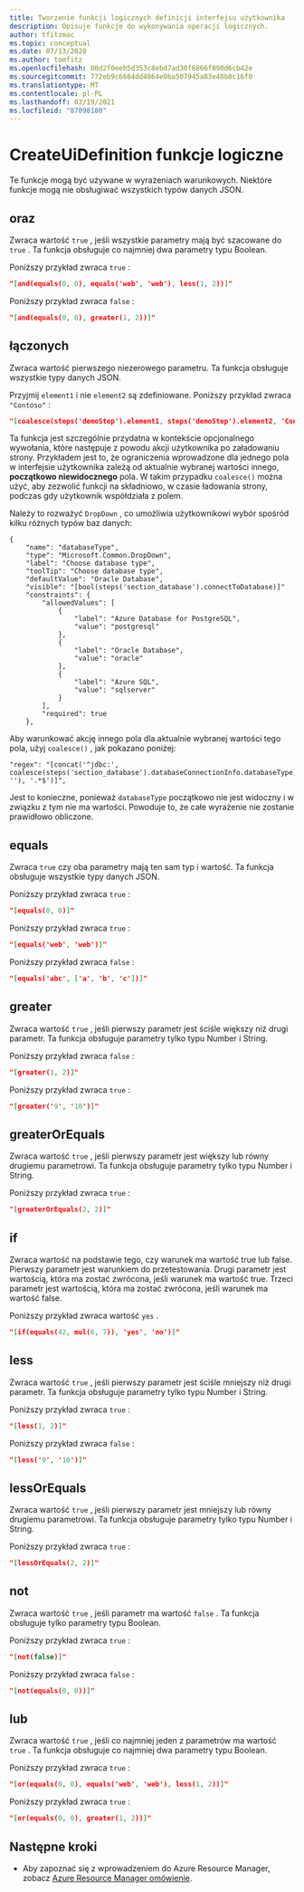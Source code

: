 ```yaml
---
title: Tworzenie funkcji logicznych definicji interfejsu użytkownika
description: Opisuje funkcje do wykonywania operacji logicznych.
author: tfitzmac
ms.topic: conceptual
ms.date: 07/13/2020
ms.author: tomfitz
ms.openlocfilehash: 00d2f0eeb5d353c8ebd7ad30f6866f890d6cb42e
ms.sourcegitcommit: 772eb9c6684dd4864e0ba507945a83e48b8c16f0
ms.translationtype: MT
ms.contentlocale: pl-PL
ms.lasthandoff: 03/19/2021
ms.locfileid: "87098180"
---
```

# <a name="createuidefinition-logical-functions"></a>CreateUiDefinition funkcje logiczne

Te funkcje mogą być używane w wyrażeniach warunkowych. Niektóre funkcje mogą nie obsługiwać wszystkich typów danych JSON.

## <a name="and"></a>oraz

Zwraca wartość `true` , jeśli wszystkie parametry mają być szacowane do `true` . Ta funkcja obsługuje co najmniej dwa parametry typu Boolean.

Poniższy przykład zwraca `true` :

```json
"[and(equals(0, 0), equals('web', 'web'), less(1, 2))]"
```

Poniższy przykład zwraca `false` :

```json
"[and(equals(0, 0), greater(1, 2))]"
```

## <a name="coalesce"></a>łączonych

Zwraca wartość pierwszego niezerowego parametru. Ta funkcja obsługuje wszystkie typy danych JSON.

Przyjmij `element1` i nie `element2` są zdefiniowane. Poniższy przykład zwraca `"Contoso"` :

```json
"[coalesce(steps('demoStep').element1, steps('demoStep').element2, 'Contoso')]"
```

Ta funkcja jest szczególnie przydatna w kontekście opcjonalnego wywołania, które następuje z powodu akcji użytkownika po załadowaniu strony. Przykładem jest to, że ograniczenia wprowadzone dla jednego pola w interfejsie użytkownika zależą od aktualnie wybranej wartości innego, **początkowo niewidocznego** pola. W takim przypadku `coalesce()` można użyć, aby zezwolić funkcji na składniowo, w czasie ładowania strony, podczas gdy użytkownik współdziała z polem.

Należy to rozważyć `DropDown` , co umożliwia użytkownikowi wybór spośród kilku różnych typów baz danych:

```
{
    "name": "databaseType",
    "type": "Microsoft.Common.DropDown",
    "label": "Choose database type",
    "toolTip": "Choose database type",
    "defaultValue": "Oracle Database",
    "visible": "[bool(steps('section_database').connectToDatabase)]"
    "constraints": {
        "allowedValues": [
            {
                "label": "Azure Database for PostgreSQL",
                "value": "postgresql"
            },
            {
                "label": "Oracle Database",
                "value": "oracle"
            },
            {
                "label": "Azure SQL",
                "value": "sqlserver"
            }
        ],
        "required": true
    },
```

Aby warunkować akcję innego pola dla aktualnie wybranej wartości tego pola, użyj `coalesce()` , jak pokazano poniżej:

```
"regex": "[concat('^jdbc:', coalesce(steps('section_database').databaseConnectionInfo.databaseType, ''), '.*$')]",
```

Jest to konieczne, ponieważ `databaseType` początkowo nie jest widoczny i w związku z tym nie ma wartości. Powoduje to, że całe wyrażenie nie zostanie prawidłowo obliczone.

## <a name="equals"></a>equals

Zwraca `true` czy oba parametry mają ten sam typ i wartość. Ta funkcja obsługuje wszystkie typy danych JSON.

Poniższy przykład zwraca `true` :

```json
"[equals(0, 0)]"
```

Poniższy przykład zwraca `true` :

```json
"[equals('web', 'web')]"
```

Poniższy przykład zwraca `false` :

```json
"[equals('abc', ['a', 'b', 'c'])]"
```

## <a name="greater"></a>greater

Zwraca wartość `true` , jeśli pierwszy parametr jest ściśle większy niż drugi parametr. Ta funkcja obsługuje parametry tylko typu Number i String.

Poniższy przykład zwraca `false` :

```json
"[greater(1, 2)]"
```

Poniższy przykład zwraca `true` :

```json
"[greater('9', '10')]"
```

## <a name="greaterorequals"></a>greaterOrEquals

Zwraca wartość `true` , jeśli pierwszy parametr jest większy lub równy drugiemu parametrowi. Ta funkcja obsługuje parametry tylko typu Number i String.

Poniższy przykład zwraca `true` :

```json
"[greaterOrEquals(2, 2)]"
```

## <a name="if"></a>if

Zwraca wartość na podstawie tego, czy warunek ma wartość true lub false. Pierwszy parametr jest warunkiem do przetestowania. Drugi parametr jest wartością, która ma zostać zwrócona, jeśli warunek ma wartość true. Trzeci parametr jest wartością, która ma zostać zwrócona, jeśli warunek ma wartość false.

Poniższy przykład zwraca wartość `yes` .

```json
"[if(equals(42, mul(6, 7)), 'yes', 'no')]"
```

## <a name="less"></a>less

Zwraca wartość `true` , jeśli pierwszy parametr jest ściśle mniejszy niż drugi parametr. Ta funkcja obsługuje parametry tylko typu Number i String.

Poniższy przykład zwraca `true` :

```json
"[less(1, 2)]"
```

Poniższy przykład zwraca `false` :

```json
"[less('9', '10')]"
```

## <a name="lessorequals"></a>lessOrEquals

Zwraca wartość `true` , jeśli pierwszy parametr jest mniejszy lub równy drugiemu parametrowi. Ta funkcja obsługuje parametry tylko typu Number i String.

Poniższy przykład zwraca `true` :

```json
"[lessOrEquals(2, 2)]"
```

## <a name="not"></a>not

Zwraca wartość `true` , jeśli parametr ma wartość `false` . Ta funkcja obsługuje tylko parametry typu Boolean.

Poniższy przykład zwraca `true` :

```json
"[not(false)]"
```

Poniższy przykład zwraca `false` :

```json
"[not(equals(0, 0))]"
```

## <a name="or"></a>lub

Zwraca wartość `true` , jeśli co najmniej jeden z parametrów ma wartość `true` . Ta funkcja obsługuje co najmniej dwa parametry typu Boolean.

Poniższy przykład zwraca `true` :

```json
"[or(equals(0, 0), equals('web', 'web'), less(1, 2))]"
```

Poniższy przykład zwraca `true` :

```json
"[or(equals(0, 0), greater(1, 2))]"
```

## <a name="next-steps"></a>Następne kroki

* Aby zapoznać się z wprowadzeniem do Azure Resource Manager, zobacz [Azure Resource Manager omówienie](../management/overview.md).
